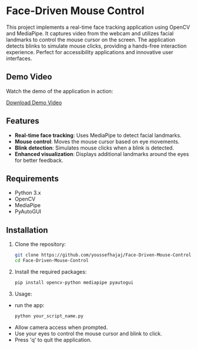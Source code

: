 # Face-Driven Mouse Control

This project implements a real-time face tracking application using OpenCV and MediaPipe. It captures video from the webcam and utilizes facial landmarks to control the mouse cursor on the screen. The application detects blinks to simulate mouse clicks, providing a hands-free interaction experience. Perfect for accessibility applications and innovative user interfaces.

## Demo Video

Watch the demo of the application in action:

[Download Demo Video](video/v.mp4)



## Features

- **Real-time face tracking**: Uses MediaPipe to detect facial landmarks.
- **Mouse control**: Moves the mouse cursor based on eye movements.
- **Blink detection**: Simulates mouse clicks when a blink is detected.
- **Enhanced visualization**: Displays additional landmarks around the eyes for better feedback.

## Requirements

- Python 3.x
- OpenCV
- MediaPipe
- PyAutoGUI

## Installation

1. Clone the repository:
   ```bash
   git clone https://github.com/youssefhajaj/Face-Driven-Mouse-Control.git
   cd Face-Driven-Mouse-Control
2. Install the required packages:
   ```bash
   pip install opencv-python mediapipe pyautogui
3. Usage:
- run the app:
   ```bash
   python your_script_name.py
- Allow camera access when prompted.
- Use your eyes to control the mouse cursor and blink to click.
- Press 'q' to quit the application.
